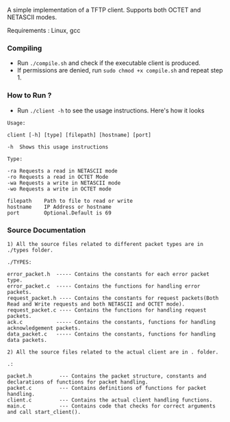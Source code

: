 A simple implementation of a TFTP client. Supports both OCTET and NETASCII modes.

Requirements : Linux, gcc

### Compiling

* Run `./compile.sh` and check if the executable client is produced.
* If permissions are denied, run `sudo chmod +x compile.sh` and repeat step 1.

### How to Run ?

* Run `./client -h` to see the usage instructions. Here's how it looks
```
Usage:

client [-h] [type] [filepath] [hostname] [port]

-h	Shows this usage instructions

Type:

-ra	Requests a read in NETASCII mode
-ro	Requests a read in OCTET Mode
-wa	Requests a write in NETASCII mode
-wo	Requests a write in OCTET mode

filepath	Path to file to read or write
hostname	IP Address or hostname
port		Optional.Default is 69
```

### Source Documentation

```
1) All the source files related to different packet types are in ./types folder.

./TYPES:

error_packet.h  ----- Contains the constants for each error packet type.
error_packet.c  ----- Contains the functions for handling error packets.
request_packet.h ---- Contains the constants for request packets(Both Read and Write requests and both NETASCII and OCTET mode).
request_packet.c ---- Contains the functions for handling request packets.
ack.c           ----- Contains the constants, functions for handling acknowledgement packets.
data_packet.c   ----- Contains the constants, functions for handling data packets.

2) All the source files related to the actual client are in . folder.

.:

packet.h         --- Contains the packet structure, constants and declarations of functions for packet handling.
packet.c         --- Contains definitions of functions for packet handling.
client.c         --- Contains the actual client handling functions.
main.c           --- Contains code that checks for correct arguments and call start_client().
```